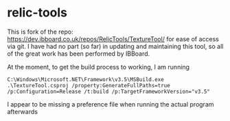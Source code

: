 # relic-tools

This is fork of the repo: https://dev.ibboard.co.uk/repos/RelicTools/TextureTool/ for ease of access via git. I have had no part (so far) in updating and maintaining this tool, so all of the great work has been performed by IBBoard.

At the moment, to get the build process to working, I am running 
```
C:\Windows\Microsoft.NET\Framework\v3.5\MSBuild.exe .\TextureTool.csproj /property:GenerateFullPaths=true /p:Configuration=Release /t:build /p:TargetFrameworkVersion="v3.5"
```
I appear to be missing a preference file when running the actual program afterwards